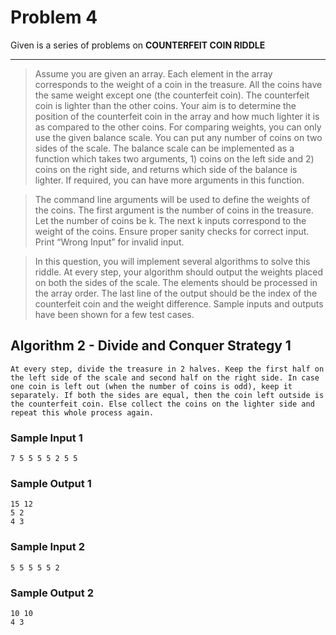 # Problem 4

Given is a series of problems on __COUNTERFEIT  COIN RIDDLE__

-------------------------------------------------------------------------------------------------------------

>Assume you are given an array. Each element in the array corresponds to the weight of a coin
    in the treasure. All the coins have the same weight except one (the counterfeit coin). The
    counterfeit coin is lighter than the other coins. Your aim is to determine the position of the
    counterfeit coin in the array and how much lighter it is as compared to the other coins. For
    comparing weights, you can only use the given balance scale. You can put any number of coins
    on two sides of the scale. The balance scale can be implemented as a function which takes two
    arguments, 1) coins on the left side and 2) coins on the right side, and returns which side of the
    balance is lighter. If required, you can have more arguments in this function.

>The command line arguments will be used to define the weights of the coins. The first argument
    is the number of coins in the treasure. Let the number of coins be k. The next k inputs
    correspond to the weight of the coins. Ensure proper sanity checks for correct input.
    Print “Wrong Input” for invalid input.

>In this question, you will implement several algorithms to solve this riddle. At every step, your
    algorithm should output the weights placed on both the sides of the scale. The elements should
    be processed in the array order. The last line of the output should be the index of the counterfeit
    coin and the weight difference. Sample inputs and outputs have been shown for a few test
    cases.

## Algorithm 2 - __Divide and Conquer Strategy 1__
    At every step, divide the treasure in 2 halves. Keep the first half on the left side of the scale and second half on the right side. In case one coin is left out (when the number of coins is odd), keep it separately. If both the sides are equal, then the coin left outside is the counterfeit coin. Else collect the coins on the lighter side and repeat this whole process again.

### Sample Input 1
    7 5 5 5 5 2 5 5
### Sample Output 1
    15 12
    5 2
    4 3

### Sample Input 2
    5 5 5 5 5 2
### Sample Output 2
    10 10
    4 3
